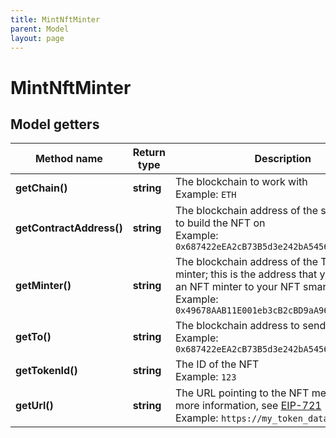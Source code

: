 ```yaml
---
title: MintNftMinter
parent: Model
layout: page
---
```


# MintNftMinter

## Model getters

Method name | Return type | Description | Notes
------------ | ------------- | ------------- | -------------
**getChain()** | **string** | The blockchain to work with <br>Example: `ETH` |
**getContractAddress()** | **string** | The blockchain address of the smart contract to build the NFT on <br>Example: `0x687422eEA2cB73B5d3e242bA5456b782919AFc85` |
**getMinter()** | **string** | The blockchain address of the Tatum NFT minter; this is the address that you added as an NFT minter to your NFT smart contract <br>Example: `0x49678AAB11E001eb3cB2cBD9aA96b36DC2461A94` |
**getTo()** | **string** | The blockchain address to send the NFT to <br>Example: `0x687422eEA2cB73B5d3e242bA5456b782919AFc85` |
**getTokenId()** | **string** | The ID of the NFT <br>Example: `123` |
**getUrl()** | **string** | The URL pointing to the NFT metadata; for more information, see <a href="https://eips.ethereum.org/EIPS/eip-721#specification" target="_blank">EIP-721</a> <br>Example: `https://my_token_data.com` |

